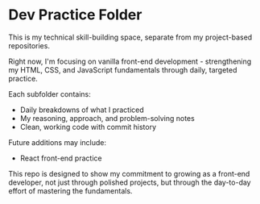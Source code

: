 # Dev Practice Folder

This is my technical skill-building space, separate from my project-based repositories.

Right now, I'm focusing on vanilla front-end development - strengthening my HTML, CSS, and JavaScript fundamentals through daily, targeted practice.

Each subfolder contains:
- Daily breakdowns of what I practiced
- My reasoning, approach, and problem-solving notes
- Clean, working code with commit history

Future additions may include:
- React front-end practice

This repo is designed to show my commitment to growing as a front-end developer, not just through polished projects, but through the day-to-day effort of mastering the fundamentals.